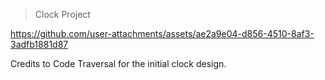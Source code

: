 
>Clock Project

https://github.com/user-attachments/assets/ae2a9e04-d856-4510-8af3-3adfb1881d87

Credits to Code Traversal for the initial clock design.
